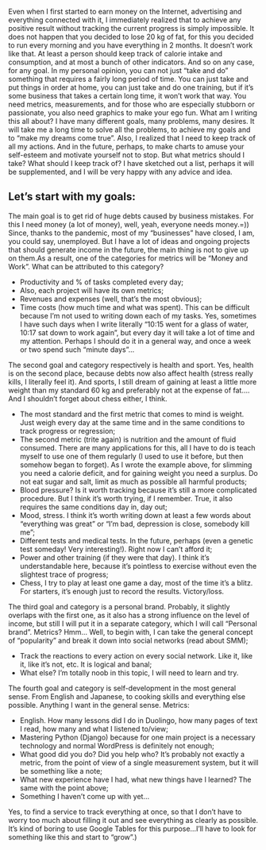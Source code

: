 Even when I first started to earn money on the Internet, advertising and everything connected with it, I immediately realized that to achieve any positive result without tracking the current progress is simply impossible. It does not happen that you decided to lose 20 kg of fat, for this you decided to run every morning and you have everything in 2 months. It doesn’t work like that. At least a person should keep track of calorie intake and consumption, and at most a bunch of other indicators. And so on any case, for any goal. In my personal opinion, you can not just “take and do” something that requires a fairly long period of time. You can just take and put things in order at home, you can just take and do one training, but if it’s some business that takes a certain long time, it won’t work that way. You need metrics, measurements, and for those who are especially stubborn or passionate, you also need graphics to make your ego fun. What am I writing this all about? I have many different goals, many problems, many desires. It will take me a long time to solve all the problems, to achieve my goals and to “make my dreams come true”. Also, I realized that I need to keep track of all my actions. And in the future, perhaps, to make charts to amuse your self-esteem and motivate yourself not to stop. But what metrics should I take? What should I keep track of? I have sketched out a list, perhaps it will be supplemented, and I will be very happy with any advice and idea.

## Let’s start with my goals:
The main goal is to get rid of huge debts caused by business mistakes. For this I need money (a lot of money), well, yeah, everyone needs money.=)) Since, thanks to the pandemic, most of my “businesses” have closed, I am, you could say, unemployed. But I have a lot of ideas and ongoing projects that should generate income in the future, the main thing is not to give up on them.As a result, one of the categories for metrics will be “Money and Work”. What can be attributed to this category?

- Productivity and % of tasks completed every day;
- Also, each project will have its own metrics;
- Revenues and expenses (well, that’s the most obvious);
- Time costs (how much time and what was spent). This can be difficult because I’m not used to writing down each of my tasks. Yes, sometimes I have such days when I write literally “10:15 went for a glass of water, 10:17 sat down to work again”, but every day it will take a lot of time and my attention. Perhaps I should do it in a general way, and once a week or two spend such “minute days”…

The second goal and category respectively is health and sport. Yes, health is on the second place, because debts now also affect health (stress really kills, I literally feel it). And sports, I still dream of gaining at least a little more weight than my standard 60 kg and preferably not at the expense of fat…. And I shouldn’t forget about chess either, I think.

- The most standard and the first metric that comes to mind is weight. Just weigh every day at the same time and in the same conditions to track progress or regression;
- The second metric (trite again) is nutrition and the amount of fluid consumed. There are many applications for this, all I have to do is teach myself to use one of them regularly (I used to use it before, but then somehow began to forget). As I wrote the example above, for slimming you need a calorie deficit, and for gaining weight you need a surplus. Do not eat sugar and salt, limit as much as possible all harmful products;
- Blood pressure? Is it worth tracking because it’s still a more complicated procedure. But I think it’s worth trying, if I remember. True, it also requires the same conditions day in, day out;
- Mood, stress. I think it’s worth writing down at least a few words about “everything was great” or “I’m bad, depression is close, somebody kill me”;
- Different tests and medical tests. In the future, perhaps (even a genetic test someday! Very interesting!). Right now I can’t afford it;
- Power and other training (if they were that day). I think it’s understandable here, because it’s pointless to exercise without even the slightest trace of progress;
- Chess, I try to play at least one game a day, most of the time it’s a blitz. For starters, it’s enough just to record the results. Victory/loss.

The third goal and category is a personal brand. Probably, it slightly overlaps with the first one, as it also has a strong influence on the level of income, but still I will put it in a separate category, which I will call “Personal brand”. Metrics? Hmm… Well, to begin with, I can take the general concept of “popularity” and break it down into social networks (read about SMM);

- Track the reactions to every action on every social network. Like it, like it, like it’s not, etc. It is logical and banal;
- What else? I’m totally noob in this topic, I will need to learn and try.

The fourth goal and category is self-development in the most general sense. From English and Japanese, to cooking skills and everything else possible. Anything I want in the general sense. Metrics:

- English. How many lessons did I do in Duolingo, how many pages of text I read, how many and what I listened to/view;
- Mastering Python (Django) because for one main project is a necessary technology and normal WordPress is definitely not enough;
- What good did you do? Did you help who? It’s probably not exactly a metric, from the point of view of a single measurement system, but it will be something like a note;
- What new experience have I had, what new things have I learned? The same with the point above;
- Something I haven’t come up with yet…

Yes, to find a service to track everything at once, so that I don’t have to worry too much about filling it out and see everything as clearly as possible. It’s kind of boring to use Google Tables for this purpose…I’ll have to look for something like this and start to “grow”.)
